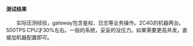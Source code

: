 #### 测试结果
<div style="text-indent:2em">实际压测经验，gateway包含鉴权、日志等业务操作。2C4G的机器两台。500TPS CPU才30%左右。一般的系统，妥妥的没压力。如果需要更高并发。直接加机器配置即可。</div>
